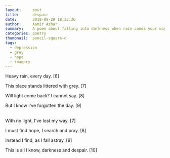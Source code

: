 ```yaml
---
layout:     post
title:      despair
date:       2018-08-29 18:33:36
author:     Aamir Azhar
summary:    A poem about falling into darkness when rain comes your way.
categories: poetry
thumbnail:  pencil-square-o
tags:
  - depression
  - grey
  - hope
  - imagery
---
```

Heavy rain, every day. [6]

This place stands littered with grey. [7]

Will light come back? I cannot say. [8]

But I know I've forgotten the day. [9]

<br>
With no light, I've lost my way. [7]

I must find hope, I search and pray. [8]

Instead I find, as I fall astray, [9]

This is all I know, darkness and despair. [10]
